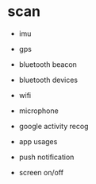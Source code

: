 # scan

- imu
- gps
- bluetooth beacon
- bluetooth devices
- wifi
- microphone

- google activity recog

- app usages
- push notification
- screen on/off


